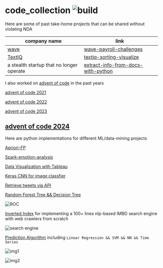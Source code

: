 # code_collection ![build](https://github.com/Allianzcortex/code_collection/actions/workflows/build.yml/badge.svg)

Here are some of past take-home projects that can be shared without violating NDA

| company name | link |
|--------------|------|
| [wave](https://www.waveapps.com/) | [wave-payroll-challenges](./wave-hq-take-home-projects/)   |
| [TextIQ](https://www.relativity.com/data-solutions/textiq/)       | [textiq-sorting-visualize](./textiq-takehome-project/)    |
| a stealth startup that no longer operate   | [extract-info-from-docs-with-python](./stealth-xml-windows-docx-conversion/)    |

I also worked on [advent of code](https://adventofcode.com/) in the past years

[advent of code 2021](./advent_of_code/2021/)

[advent of code 2022](./advent_of_code/2022/)

[advent of code 2023](./advent_of_code/2023/)

[advent of code 2024](./advent_of_code/2024(python)/)
---

Here are python implementations for different ML/data-mining projects

[Apriori-FP](Machine-Learning-Code-Base/Apriori-FP)

[Spark-emotion-analysis](Machine-Learning-Code-Base/bigdata)

[Data Visualization with Tableau](Machine-Learning-Code-Base/BI_Tableau)

[Keras CNN for image classfier](Machine-Learning-Code-Base/keras_cnn.py) 

[Retrieve tweets via API](Machine-Learning-Code-Base/twitter_news.py)

[Random Forest Tree && Decision Tree](Machine-Learning-Code-Base/Decision-Tree)

![ROC](Machine-Learning-Code-Base/Decision-Tree/factor.png)


[Inverted Index](Machine-Learning-Code-Base/build_search_engine.py) for implementing a 100+ lines nlp-based IMBD search engine with web crawlers from scratch

![search engine](Machine-Learning-Code-Base/build_search_engine.png)

[Prediction Algorithm](Machine-Learning-Code-Base/prediction) including `Linear Regression && SVM && NN && Time Series`

![img1](Machine-Learning-Code-Base/prediction/screenshots/1-4-1.png)

![img2](Machine-Learning-Code-Base/prediction/screenshots/2-4.png)






